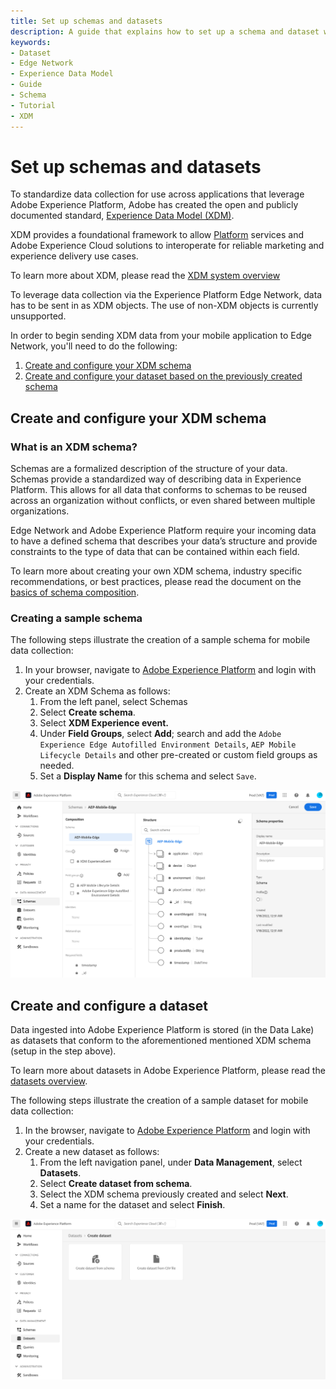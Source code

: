 ```yaml
---
title: Set up schemas and datasets
description: A guide that explains how to set up a schema and dataset with Adobe Experience Platform and use the dataset to leverage data from the Adobe Experience Platform Edge Network.
keywords:
- Dataset
- Edge Network
- Experience Data Model
- Guide
- Schema
- Tutorial
- XDM
---
```


# Set up schemas and datasets

To standardize data collection for use across applications that leverage Adobe Experience Platform, Adobe has created the open and publicly documented standard, [Experience Data Model (XDM)](https://experienceleague.adobe.com/docs/experience-platform/xdm/home.html).

XDM provides a foundational framework to allow [Platform](https://experienceleague.adobe.com/docs/experience-platform/landing/home.html) services and Adobe Experience Cloud solutions to interoperate for reliable marketing and experience delivery use cases.

<InlineAlert variant="info" slots="text"/>

To learn more about XDM, please read the [XDM system overview](https://experienceleague.adobe.com/docs/experience-platform/xdm/home.html)​

To leverage data collection via the Experience Platform Edge Network, data has to be sent in as XDM objects. The use of non-XDM objects is currently unsupported.

In order to begin sending XDM data from your mobile application to Edge Network, you'll need to do the following:

1. [Create and configure your XDM schema](#create-and-configure-your-xdm-schema)
2. [Create and configure your dataset based on the previously created schema](#create-and-configure-a-dataset)

## Create and configure your XDM schema

### What is an XDM schema?

Schemas are a formalized description of the structure of your data. Schemas provide a standardized way of describing data in Experience Platform. This allows for all data that conforms to schemas to be reused across an organization without conflicts, or even shared between multiple organizations.

Edge Network and Adobe Experience Platform require your incoming data to have a defined schema that describes your data’s structure and provide constraints to the type of data that can be contained within each field.

<InlineAlert variant="info" slots="text"/>

To learn more about creating your own XDM schema, industry specific recommendations, or best practices, please read the document on the [basics of schema composition](https://experienceleague.adobe.com/docs/experience-platform/xdm/schema/composition.html).

### Creating a sample schema

The following steps illustrate the creation of a sample schema for mobile data collection:

1. In your browser, navigate to [Adobe Experience Platform](https://experience.adobe.com/platform) and login with your credentials.
2. Create an XDM Schema as follows:
   1. From the left panel, select Schemas
   2. Select **Create schema**.
   3. Select **XDM Experience event.**
   4. Under **Field Groups**, select **Add**; search and add the `Adobe Experience Edge Autofilled Environment Details`, `AEP Mobile Lifecycle Details` and other pre-created or custom field groups as needed.
   5. Set a **Display Name** for this schema and select `Save`.

![Schema creation in Adobe Experience Platform](./assets/set-up-schemas-and-datasets/create-schema.png)

## Create and configure a dataset

Data ingested into Adobe Experience Platform is stored (in the Data Lake) as datasets that conform to the aforementioned mentioned XDM schema (setup in the step above).

<InlineAlert variant="info" slots="text"/>

To learn more about datasets in Adobe Experience Platform, please read the [datasets overview](https://experienceleague.adobe.com/docs/experience-platform/catalog/datasets/overview.html).

The following steps illustrate the creation of a sample dataset for mobile data collection:

1. In the browser, navigate to [Adobe Experience Platform](https://experience.adobe.com/platform) and login with your credentials.
2. Create a new dataset as follows:
   1. From the left navigation panel, under **Data Management**, select **Datasets**.
   2. Select **Create dataset from schema**.
   3. Select the XDM schema previously created and select **Next**.
   4. Set a name for the dataset and select **Finish**.

![Dataset creation in Adobe Experience Platform](./assets/set-up-schemas-and-datasets/create-dataset.png)

